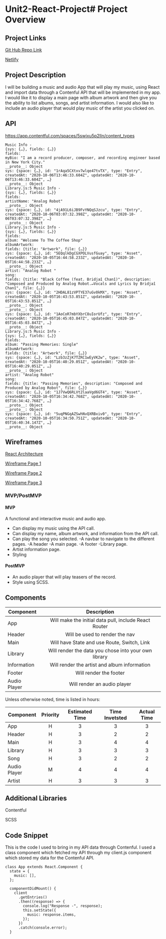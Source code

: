 # Unit2-React-Project# Project Overview

## Project Links

[Git Hub Repo Link](https://github.com/SeanUnland/Unit2-React-Project)

[Netlify](https://unit-2-project.netlify.app)

## Project Description

I will be building a music and audio App that will play my music, using React and import data through a Contenful API that will be implemented in my app. I would like it to display a main page with album artwork and then give you the ability to list albums, songs, and artist information. I would also like to include an audio player that would play music of the artist you clicked on.

## API

https://app.contentful.com/spaces/5swixu5p2lln/content_types

```
Music Info -
{sys: {…}, fields: {…}}
fields:
myBio: "I am a record producer, composer, and recording engineer based in New York City."
__proto__: Object
sys: {space: {…}, id: "1rAqa5CXtxv7wlqe47tvTX", type: "Entry", createdAt: "2020-10-06T13:46:33.604Z", updatedAt: "2020-10-06T13:46:33.604Z", …}
__proto__: Object
Library.js:5 Music Info -
{sys: {…}, fields: {…}}
fields:
artistName: "Analog Robot"
__proto__: Object
sys: {space: {…}, id: "4jA91L6iJB9FvYNQqSJzcu", type: "Entry", createdAt: "2020-10-06T03:07:32.398Z", updatedAt: "2020-10-06T03:07:32.398Z", …}
__proto__: Object
Library.js:5 Music Info -
{sys: {…}, fields: {…}}
fields:
album: "Welcome To The Coffee Shop"
albumArtwork:
fields: {title: "Artwork", file: {…}}
sys: {space: {…}, id: "5EQqlkDgCGXPOLVusfGuay", type: "Asset", createdAt: "2020-10-05T16:44:58.233Z", updatedAt: "2020-10-05T16:44:58.233Z", …}
__proto__: Object
artist: "Analog Robot "
song:
fields: {title: "Black Coffee (feat. Bridjaî Chanî)", description: "Composed and Produced by Analog Robot.↵Vocals and Lyrics by Bridjaî Chanî", file: {…}}
sys: {space: {…}, id: "2HDAL81zVPTYE37uGv0kMX", type: "Asset", createdAt: "2020-10-05T16:43:53.851Z", updatedAt: "2020-10-05T16:43:53.851Z", …}
__proto__: Object
__proto__: Object
sys: {space: {…}, id: "1AoCoR7mbYXbrC8uIorUfz", type: "Entry", createdAt: "2020-10-05T16:45:03.847Z", updatedAt: "2020-10-05T16:45:03.847Z", …}
__proto__: Object
Library.js:5 Music Info -
{sys: {…}, fields: {…}}
fields:
album: "Passing Memories: Single"
albumArtwork:
fields: {title: "Artwork", file: {…}}
sys: {space: {…}, id: "Lzb3zZjK7TZRC1wEyVK2w", type: "Asset", createdAt: "2020-10-05T16:40:29.051Z", updatedAt: "2020-10-05T16:40:29.051Z", …}
__proto__: Object
artist: "Analog Robot"
song:
fields: {title: "Passing Memories", description: "Composed and Produced by Analog Robot", file: {…}}
sys: {space: {…}, id: "1J7VwQ6RLVt2laaVgd6GT4", type: "Asset", createdAt: "2020-10-05T16:34:42.768Z", updatedAt: "2020-10-05T16:34:42.768Z", …}
__proto__: Object
__proto__: Object
sys: {space: {…}, id: "5uqPNGqAZSwhNvQXRBxiv0", type: "Entry", createdAt: "2020-10-05T16:34:50.751Z", updatedAt: "2020-10-05T16:40:34.147Z", …}
__proto__: Object
```

## Wireframes

[React Architecture](https://docs.google.com/drawings/d/1EWfBiE0ji3c6ADyGAfprCdVKIsoUHxJoCYV4q74ReJs/edit?usp=sharing)

[Wireframe Page 1](https://i.imgur.com/JnuVr21.jpg)

[Wireframe Page 2](https://i.imgur.com/hzAvlXW.jpg)

[Wireframe Page 3](https://i.imgur.com/srTXEsJ.jpg)

### MVP/PostMVP

#### MVP

A functional and interactive music and audio app.

- Can display my music using the API call.
- Can display my name, album artwork, and information from the API call.
- Can play the song you selected.
  -A navbar to navigate to the different pages.
  -A header
  -A main page.
  -A footer
  -Library page.
- Artist information page.
- Styling

#### PostMVP

- An audio player that will play teasers of the record.
- Style using SCSS.

## Components

| Component    |                      Description                      |
| ------------ | :---------------------------------------------------: |
| App          | Will make the initial data pull, include React Router |
| Header       |            Will be used to render the nav             |
| Main         |      Will have State and use Route, Switch, Link      |
| Library      | Will render the data you chose into your own library  |
| Information  |     Will render the artist and album information      |
| Footer       |                Will render the footer                 |
| Audio Player |              Will render an audio player              |

Unless otherwise noted, time is listed in hours:

| Component    | Priority | Estimated Time | Time Invetsted | Actual Time |
| ------------ | :------: | :------------: | :------------: | :---------: |
| App          |    H     |       3        |       3        |      3      |
| Header       |    H     |       3        |       2        |      2      |
| Main         |    H     |       3        |       4        |      4      |
| Library      |    H     |       3        |       3        |      3      |
| Song         |    H     |       3        |       2        |      2      |
| Audio Player |    M     |       4        |       4        |      4      |
| Artist       |    H     |       3        |       3        |      3      |

## Additional Libraries

Contentful

SCSS

## Code Snippet

This is the code I used to bring in my API data through Contenful. I used a class component which fetched my API through my client.js component which stored my data for the Contenful API.

```
class App extends React.Component {
  state = {
    music: [],
  };

  componentDidMount() {
    client
      .getEntries()
      .then((response) => {
        console.log("Response -", response);
        this.setState({
          music: response.items,
        });
      })
      .catch(console.error);
  }
```
